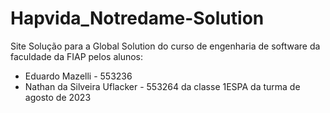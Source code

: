 # Hapvida_Notredame-Solution

Site Solução para a Global Solution do curso de engenharia de software da faculdade da FIAP pelos alunos:
- Eduardo Mazelli - 553236
- Nathan da Silveira Uflacker - 553264
da classe 1ESPA da turma de agosto de 2023
